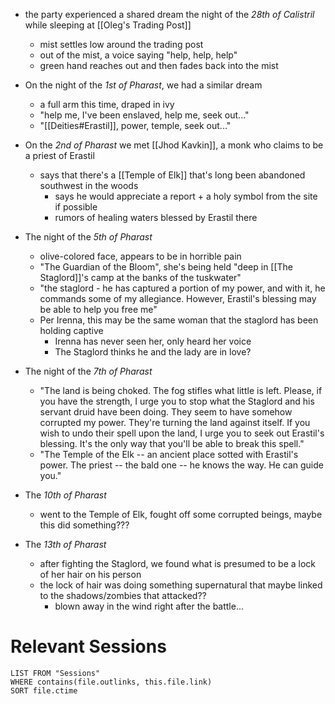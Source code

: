- the party experienced a shared dream the night of the *28th of Calistril* while sleeping at [[Oleg's Trading Post]]
	- mist settles low around the trading post
	- out of the mist, a voice saying "help, help, help"
	- green hand reaches out and then fades back into the mist

- On the night of the *1st of Pharast*, we had a similar dream
	- a full arm this time, draped in ivy
	- "help me, I've been enslaved, help me, seek out..."
	- "[[Deities#Erastil]], power, temple, seek out..."

- On the *2nd of Pharast* we met [[Jhod Kavkin]], a monk who claims to be a priest of Erastil
	- says that there's a [[Temple of Elk]] that's long been abandoned southwest in the woods
		- says he would appreciate a report + a holy symbol from the site if possible
		- rumors of healing waters blessed by Erastil there

- The night of the *5th of Pharast*
	- olive-colored face, appears to be in horrible pain
	- "The Guardian of the Bloom", she's being held "deep in [[The Staglord]]'s camp at the banks of the tuskwater"
	- "the staglord - he has captured a portion of my power, and with it, he commands some of my allegiance. However, Erastil's blessing may be able to help you free me"
	- Per Irenna, this may be the same woman that the staglord has been holding captive
		- Irenna has never seen her, only heard her voice
		- The Staglord thinks he and the lady are in love?

- The night of the *7th of Pharast*
	- "The land is being choked. The fog stifles what little is left. Please, if you have the strength, I urge you to stop what the Staglord and his servant druid have been doing. They seem to have somehow corrupted my power. They're turning the land against itself. If you wish to undo their spell upon the land, I urge you to seek out Erastil's blessing. It's the only way that you'll be able to break this spell."
	- "The Temple of the Elk -- an ancient place sotted with Erastil's power. The priest -- the bald one -- he knows the way. He can guide you."

- The *10th of Pharast*
	- went to the Temple of Elk, fought off some corrupted beings, maybe this did something???

- The *13th of Pharast*
	- after fighting the Staglord, we found what is presumed to be a lock of her hair on his person
	- the lock of hair was doing something supernatural that maybe linked to the shadows/zombies that attacked??
		- blown away in the wind right after the battle...

# Relevant Sessions
```dataview
LIST FROM "Sessions"
WHERE contains(file.outlinks, this.file.link)
SORT file.ctime
```